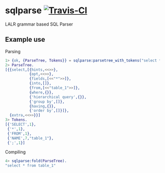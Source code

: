 sqlparse <a href="https://magnum.travis-ci.com/k2informatics/sqlparse"><img src="https://travis-ci.org/K2InformaticsGmbH/sqlparse.svg" alt="Travis-CI"></a>
========

LALR grammar based SQL Parser

Example use
-----------
Parsing
````erlang
1> {ok, {ParseTree, Tokens}} = sqlparse:parsetree_with_tokens("select * from table_1").
2> ParseTree.
[{{select,[{hints,<<>>},
           {opt,<<>>},
           {fields,[<<"*">>]},
           {into,[]},
           {from,[<<"table_1">>]},
           {where,{}},
           {'hierarchical query',{}},
           {'group by',[]},
           {having,{}},
           {'order by',[]}]},
  {extra,<<>>}}]
3> Tokens.
[{'SELECT',1},
 {'*',1},
 {'FROM',1},
 {'NAME',7,"table_1"},
 {';',1}]
````
Compiling
````erlang
4> sqlparse:fold(ParseTree).
"select * from table_1"
````
